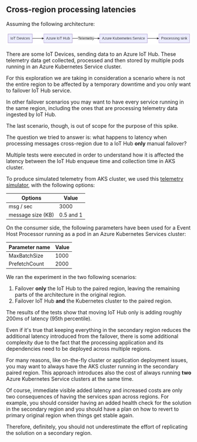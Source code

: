 ## Cross-region processing latencies

Assuming the following architecture:

[![](assets/sample-architecture.jpeg)](assets/sample-architecture.jpeg)

There are some IoT Devices, sending data to an Azure IoT Hub. These telemetry data get collected, processed and then stored by multiple pods running in an Azure Kubernetes Service cluster.

For this exploration we are taking in consideration a scenario where is not the entire region to be affected by a temporary downtime and you only want to failover IoT Hub service.

In other failover scenarios you may want to have every service running in the same region, including the ones that are processing telemetry data ingested by IoT Hub. 

The last scenario, though, is out of scope for the purpose of this spike.

The question we tried to answer is: what happens to latency when processing messages cross-region due to a IoT Hub **only** manual failover?

Multiple tests were executed in order to understand how it is affected the latency between the IoT Hub enqueue time and collection time in AKS cluster.

To produce simulated telemetry from AKS cluster, we used this [telemetry simulator](https://github.com/fbeltrao/iot-telemetry-simulator), with the following options:

| Options           | Value      |
| ----------------- | ---------- |
| msg / sec         | 3000       |
| message size (KB) | 0.5 and 1  |

On the consumer side, the following parameters have been used for a Event Host Processor running as a pod in an Azure Kubernetes Services cluster:

| Parameter name    | Value   |
| ----------------- | ------- |
| MaxBatchSize      | 1000    |
| PrefetchCount     | 2000    |

We ran the experiment in the two following scenarios:

1. Failover **only** the IoT Hub to the paired region, leaving the remaining parts of the architecture in the original region.
1. Failover IoT Hub **and** the Kubernetes cluster to the paired region.

The results of the tests show that moving IoT Hub only is adding roughly 200ms of latency (95th percentile).

Even if it's true that keeping everything in the secondary region reduces the additional latency introduced from the failover, there is some additional complexity due to the fact that the processing application and its dependencies need to be deployed across multiple regions. 

For many reasons, like on-the-fly cluster or application deployment issues, you may want to always have the AKS cluster running in the secondary paired region.
This approach introduces also the cost of always running **two** Azure Kubernetes Service clusters at the same time.

Of course, immediate visible added latency and increased costs are only two consequences of having the services span across regions. For example, you should consider having an added health check for the solution in the secondary region and you should have a plan on how to revert to primary original region when things get stable again.

Therefore, definitely, you should not underestimate the effort of replicating the solution on a secondary region.